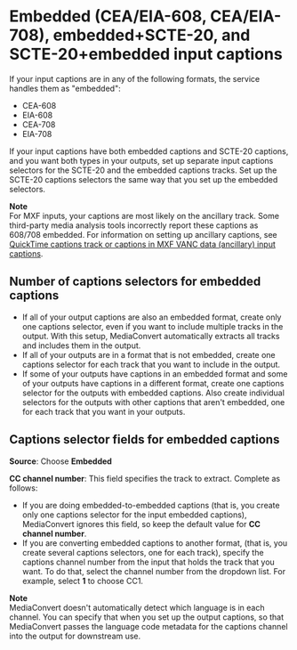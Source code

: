 # Embedded \(CEA/EIA\-608, CEA/EIA\-708\), embedded\+SCTE\-20, and SCTE\-20\+embedded input captions<a name="embedded"></a>

If your input captions are in any of the following formats, the service handles them as "embedded":
+ CEA\-608
+ EIA\-608
+ CEA\-708
+ EIA\-708

If your input captions have both embedded captions and SCTE\-20 captions, and you want both types in your outputs, set up separate input captions selectors for the SCTE\-20 and the embedded captions tracks\. Set up the SCTE\-20 captions selectors the same way that you set up the embedded selectors\.

**Note**  
For MXF inputs, your captions are most likely on the ancillary track\. Some third\-party media analysis tools incorrectly report these captions as 608/708 embedded\. For information on setting up ancillary captions, see [QuickTime captions track or captions in MXF VANC data \(ancillary\) input captions](ancillary.md)\.

## Number of captions selectors for embedded captions<a name="embedded-how-many-caption-selectors"></a>
+ If all of your output captions are also an embedded format, create only one captions selector, even if you want to include multiple tracks in the output\. With this setup, MediaConvert automatically extracts all tracks and includes them in the output\.
+ If all of your outputs are in a format that is not embedded, create one captions selector for each track that you want to include in the output\.
+ If some of your outputs have captions in an embedded format and some of your outputs have captions in a different format, create one captions selector for the outputs with embedded captions\. Also create individual selectors for the outputs with other captions that aren't embedded, one for each track that you want in your outputs\.

## Captions selector fields for embedded captions<a name="embedded-caption-selector-fields"></a>

**Source**: Choose **Embedded**

**CC channel number**: This field specifies the track to extract\. Complete as follows: 
+ If you are doing embedded\-to\-embedded captions \(that is, you create only one captions selector for the input embedded captions\), MediaConvert ignores this field, so keep the default value for **CC channel number**\.
+ If you are converting embedded captions to another format, \(that is, you create several captions selectors, one for each track\), specify the captions channel number from the input that holds the track that you want\. To do that, select the channel number from the dropdown list\. For example, select **1** to choose CC1\.

**Note**  
MediaConvert doesn't automatically detect which language is in each channel\. You can specify that when you set up the output captions, so that MediaConvert passes the language code metadata for the captions channel into the output for downstream use\.

